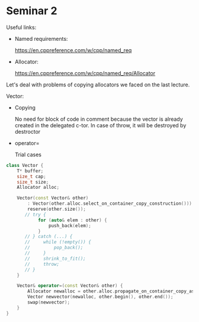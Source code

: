 # Seminar 2

Useful links:

- Named requirements:

    <https://en.cppreference.com/w/cpp/named_req>

- Allocator: 

    <https://en.cppreference.com/w/cpp/named_req/Allocator>

Let's deal with problems of copying allocators we faced on the last lecture.

Vector:

- Copying
    
    No need for block of code in comment because the vector is already created in the delegated c-tor. In case of throw, it will be destroyed by destroctor

- operator=

    Trial cases


```cpp
class Vector {
    T* buffer;
    size_t cap;
    size_t size;
    Allocator alloc;

    Vector(const Vector& other) 
        : Vector(other.alloc.select_on_container_copy_construction())) {
        reserve(other.size());
       // try {
            for (auto& elem : other) {
                push_back(elem);
            }
       // } catch (...) {
       //     while (!empty()) {
       //         pop_back();
       //     }
       //     shrink_to_fit();
       //     throw;
       // }
    }

    Vector& operator=(const Vector& other) {
        Allocator newalloc = other.alloc.propagate_on_container_copy_assignment::value == std::true_type ? ... 
        Vector newvector(newalloc, other.begin(), other.end());
        swap(newvector);
    }
}
```
